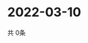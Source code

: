 # 2022-03-10
  共 0条

  <!-- BEGIN -->
  <!-- 最后更新时间Thu Mar 10 2022 18:07:05 GMT+0000 (Coordinated Universal Time) -->
  
  <!-- END -->
  
  